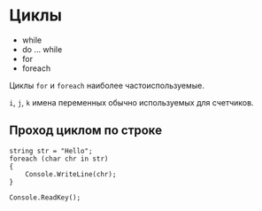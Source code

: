 # Циклы

* while
* do ... while
* for
* foreach

Циклы `for` и `foreach` наиболее частоиспользуемые. 

`i`, `j`, `k` имена переменных обычно используемых для счетчиков.

## Проход циклом по строке
    string str = "Hello";
    foreach (char chr in str)
    {
        Console.WriteLine(chr);
    }

    Console.ReadKey();